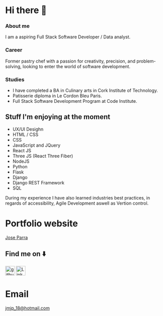 
 
 # Hi there  👋


### About me
I am a aspiring Full Stack Software Developer / Data analyst.

### Career
Former pastry chef with a passion for creativity, precision, and problem-solving, looking to enter the world of software development. 

### Studies
- I have completed a BA in Culinary arts in Cork Institute of Technology.
- Patisserie diploma in Le Cordon Bleu Paris.
- Full Stack Software Development Program at Code Institute.

## Stuff I'm enjoying at the moment
 - UX/UI Desighn
 - HTML / CSS
 - CSS
 - JavaScript and JQuery
 - React JS
 - Three JS (React Three Fiber)
 - NodeJS
 - Python
 - Flask
 - Django
 - Django REST Framework
 - SQL

During my experience I have also learned industries best practices, in regards of accessibility, Agile Development aswell as Vertion control. 


# Portfolio website  
[Jose Parra](https://jose-parra.netlify.app/)


## Find me on ⬇️
[<img src='https://cdn.jsdelivr.net/npm/simple-icons@3.0.1/icons/github.svg' alt='github' height='30' color='white'>](https://github.com/JoseParra28) 
[<img src='https://cdn.jsdelivr.net/npm/simple-icons@3.0.1/icons/linkedin.svg' alt='LinkedIn' height='30'>](https://www.linkedin.com/in/jose-p-b50556247/)  

# Email
jmjp_18@hotmail.com



